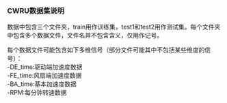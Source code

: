### CWRU数据集说明

数据中包含三个文件夹，train用作训练集，test1和test2用作测试集。每个文件夹中包含多个数据文件，文件名并不包含含义，仅用作记号。    

每个数据文件可能包含如下多维信号（部分文件可能其中不包括某些维度的信号）：   
-DE_time:驱动端加速度数据   
-FE_time:风扇端加速度数据   
-BA_time:基本加速度数据   
-RPM:每分钟转速数据
